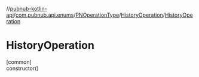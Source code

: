 //[pubnub-kotlin-api](../../../../index.md)/[com.pubnub.api.enums](../../index.md)/[PNOperationType](../index.md)/[HistoryOperation](index.md)/[HistoryOperation](-history-operation.md)

# HistoryOperation

[common]\
constructor()
